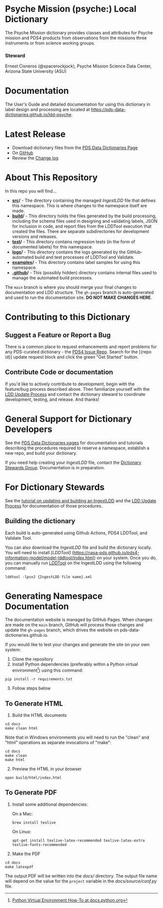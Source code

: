 # Psyche Mission (psyche:) Local Dictionary

The Psyche Mission dictionary provides classes and attributes for
Psyche mission and PDS4 products from observations from the missions three 
instruments or from science working groups.

### Steward
Ernest Cisneros (@spacerockjock), Psyche Mission Science Data Center, Arizona State University (ASU)

# Documentation

The User's Guide and detailed documentation for using this dictionary in
label design and processing
are located at https://pds-data-dictionaries.github.io/ldd-psyche.

# Latest Release

* Download dictionary files from the [PDS Data Dictionaries Page](https://pds.nasa.gov/datastandards/dictionaries/index-missions.shtml#psyche)
* On [GitHub](../../releases/latest)
* Review the [Change log](CHANGELOG.md)

# About This Repository
<!-- The top-level directory structure and names must not change, but if
you have more to say about any of these directories, edit away! -->
In this repo you will find...
* **[src](src)/** - The directory containing the managed *IngestLDD* file
 that defines this namespace. This is where changes to the namespace
 itself are made.
* **[build](build)/** - This directory holds the files generated by the
build processing, including the schema files used in designing and
validating labels, JSON for inclusion in code, and report files from the
LDDTool execution that created the files. There are separate
subdirectories for development versions and releases.
* **[test](test)/** - This directory contains regression tests (in the
  form of documented labels) for this namespace.
* **[logs](logs)/** - This directory contains the logs generated by the
 GitHub-automated build and test processes of LDDTool and Validate.
* **[examples](examples)/** - This directory contains label samples for
using this namespace.
* **[.github](.github)/** - This (possibly hidden) directory contains
internal files used to manage the automated build processes.


The `main` branch is where you should merge your final changes to documentation and LDD structure.
The `gh-pages` branch is auto-generated and used to run the documentation site. **DO NOT MAKE CHANGES HERE**.

# Contributing to this Dictionary

## Suggest a Feature or Report a Bug
<!-- replace "repo id" below with the "ldd-xxx" string from the
GitHub repo URL.-->

There is a common place to request enhancements and report problems for
any PDS-curated dictionary - the [PDS4 Issue Repo](https://github.com/pds-data-dictionaries/PDS4-LDD-Issue-Repo/issues/new/choose).
Search for the \[{repo id}\] update request block and click the green
"Get Started" button.

## Contribute Code or documentation
If you'd like to actively contribute to development, begin with the
feature/bug process described above. Then familiarize yourself with
the [LDD Update Process](https://pds-data-dictionaries.github.io/development/ldd-update.html)
and contact the dictionary steward to coordinate development, testing,
and release. And thanks!

# General Support for Dictionary Developers
See the [PDS Data Dictionaries pages](https://pds-data-dictionaries.github.io)
for documentation and tutorials describing the procedures
required to reserve a namespace,
establish a new repo, and build your dictionary.

<!-- NOTE

     PDS needs a better suggestion than the following, but I'm hesitant
     to point to my wiki and I don't see the information clearly
     identified elsewhere...
-->
If you need help creating your *IngestLDD* file, contact the [Dictionary Stewards Group](https://pds-data-dictionaries.github.io/teams/pds-dd-stewards.html). Documentation is in preparation.

# For Dictionary Stewards

See the [tutorial on updating and building an IngestLDD](https://pds-data-dictionaries.github.io/support/tutorials.html#ldd-update-and-build-tutorial) and the [LDD Update Process](https://pds-data-dictionaries.github.io/development/ldd-update.html) for documentation of those procedures.

## Building the dictionary

Each build is auto-generated using Github Actions, PDS4 LDDTool, and Validate Tool.

You can also download the *IngestLDD* file and build the dictionary locally.
You will need to install *[LDDTool]* (https://nasa-pds.github.io/pds4-information-model/model-lddtool/index.html) on your system. Once you do,
you can manually run [LDDTool](https://nasa-pds.github.io/pds4-information-model/model-lddtool/index.html) on the IngestLDD using the following command:

```
lddtool -lpsnJ {IngestLDD file name}.xml
```

# Generating Namespace Documentation
The documentation website is managed by GitHub Pages. When changes are made on the `main` branch, GitHub will process those changes and update the `gh-pages` branch, which drives the website on pds-data-dictionaries.github.io. 

If you would like to test your changes and generate the site on your own system:

1. Clone the repository
2. Install Python dependencies (preferably within a Python virtual environment[^1]) using this command:
```
pip install -r requirements.txt
```
3. Follow steps below

[^1]: [Python Virtual Environment How-To at docs.python.org](https://docs.python.org/3/library/venv.html)

## To Generate HTML

1. Build the HTML documents
```
cd docs
make clean html
```
   Note that in Windows environments you will need to run the "clean" and "html" operations as separate invocations of "make":
```
cd docs
make clean
make html
````

2. Preview the HTML in your browser
```
open build/html/index.html
```

## To Generate PDF

1. Install some additional dependencies:

   On a Mac:
   ```
   brew install texlive
   ```

   On Linux:
   ```
   apt-get install texlive-latex-recommended texlive-latex-extra texlive-fonts-recommended
   ```

2. Make the PDF
```
cd docs
make latexpdf
```

The output PDF will be written into the *docs/* directory.
The output file name will depend on the value for the ```project``` variable
in the *docs/source/conf.py* file.
